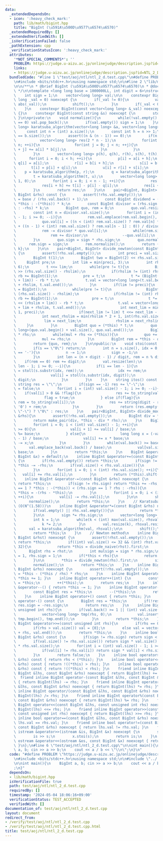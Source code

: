 ```yaml
---
data:
  _extendedDependsOn:
  - icon: ':heavy_check_mark:'
    path: lib/math/bigint.hpp
    title: "BigInt (\u591A\u500D\u9577\u6574\u6570)"
  _extendedRequiredBy: []
  _extendedVerifiedWith: []
  _isVerificationFailed: false
  _pathExtension: cpp
  _verificationStatusIcon: ':heavy_check_mark:'
  attributes:
    '*NOT_SPECIAL_COMMENTS*': ''
    PROBLEM: https://judge.u-aizu.ac.jp/onlinejudge/description.jsp?id=NTL_2_D
    links:
    - https://judge.u-aizu.ac.jp/onlinejudge/description.jsp?id=NTL_2_D
  bundledCode: "#line 1 \"test/aoj/ntl/ntl_2_d.test.cpp\"\n#define PROBLEM \"https://judge.u-aizu.ac.jp/onlinejudge/description.jsp?id=NTL_2_D\"\
    \n#include <bits/stdc++.h>\nusing namespace std;\n\n#line 2 \"lib/math/bigint.hpp\"\
    \n\n/**\n * @brief BigInt (\u591A\u500D\u9577\u6574\u6570)\n * @docs docs/math/bigint.md\n\
    \ */\n\ntemplate <long long base = 1000000LL, int digit = 6>\nstruct BigInt{\n\
    \    int sign = 1;\n    vector<long long> val;\n\n    constexpr BigInt(const long\
    \ long _val = 0) noexcept {\n        if(_val != 0){\n            val.assign(1,\
    \ abs(_val));\n            shift();\n        }\n        if(_val < 0) sign = -1;\n\
    \    }\n    constexpr BigInt(const vector<long long> &_val) noexcept : val(_val)\
    \ {}\n    constexpr BigInt(const string &s) noexcept {\n        stoi(s);\n   \
    \ }\n\nprivate:\n    void normalize(){\n        while(!val.empty() && val.back()\
    \ == 0) val.pop_back();\n        if(val.empty()) sign = 1;\n    }\n    vector<long\
    \ long> karatsuba_algorithm(vector<long long> &a, vector<long long> &b){\n   \
    \     const int n = (int) a.size();\n        const int h = n >> 1;\n        assert(a.size()\
    \ == b.size());\n        assert((n & (n - 1)) == 0);\n        if(n <= 64){\n \
    \           vector<long long> res(2 * n - 1);\n            for(int i = 0; i <\
    \ n; ++i){\n                for(int j = 0; j < n; ++j){\n                    res[i\
    \ + j] += a[i] * b[j];\n                }\n            }\n            return res;\n\
    \        }\n        vector<long long> p(h), q(h), r(h), s(h), t(h), u(h);\n  \
    \      for(int i = 0; i < h; ++i){\n            p[i] = a[i + h];\n           \
    \ q[i] = a[i];\n            r[i] = b[i + h];\n            s[i] = b[i];\n     \
    \       t[i] = p[i] + q[i];\n            u[i] = r[i] + s[i];\n        }\n    \
    \    p = karatsuba_algorithm(p, r);\n        q = karatsuba_algorithm(q, s);\n\
    \        t = karatsuba_algorithm(t, u);\n        vector<long long> res(2 * n -\
    \ 1, 0);\n        for(int i = 0; i < n - 1; ++i){\n            res[i] += q[i];\n\
    \            res[i + h] += t[i] - p[i] - q[i];\n            res[i + n] += p[i];\n\
    \        }\n        return res;\n    }\n\n    pair<BigInt, BigInt> divide_naive(const\
    \ BigInt &rhs) const {\n        assert(!rhs.val.empty());\n        const int k\
    \ = base / (rhs.val.back() + 1);\n        const BigInt dividend = (sign == 1 ?\
    \ *this : -(*this)) * k;\n        const BigInt divisor = (rhs.sign == 1 ? rhs\
    \ : -rhs) * k;\n        BigInt quo, rem = 0;\n        quo.val.resize(dividend.val.size());\n\
    \        const int n = divisor.val.size();\n        for(int i = (int) dividend.val.size()\
    \ - 1; i >= 0; --i){\n            rem.val.emplace(rem.val.begin(), dividend.val[i]);\n\
    \            quo.val[i] = ((n < (int) rem.val.size() ? rem.val[n] * base : 0)\
    \ + ((n - 1) < (int) rem.val.size() ? rem.val[n - 1] : 0)) / divisor.val.back();\n\
    \            rem -= divisor * quo.val[i];\n            while(rem.sign == -1) {\n\
    \                rem += divisor;\n                --quo.val[i];\n            }\n\
    \        }\n        quo.sign = sign * rhs.sign;\n        quo.normalize();\n  \
    \      rem.sign = sign;\n        rem.normalize();\n        return {quo, rem /\
    \ k};\n    }\n\n    pair<BigInt, BigInt> divide_newton(const BigInt &rhs) const\
    \ {\n        assert(!rhs.val.empty());\n        int preci = val.size() - rhs.val.size();\n\
    \        BigInt t(1);\n        BigInt two = BigInt(2) << rhs.val.size();\n   \
    \     BigInt pre;\n        int lim = min(preci, 3);\n        int rhslim = min(int(rhs.val.size()),\
    \ 6);\n        t <<= lim;\n        while(pre != t){\n            BigInt rb = rhs\
    \ >> (rhs.val.size() - rhslim);\n            if(rhslim != (int) rhs.val.size())\
    \ rb += BigInt(1);\n            pre = t;\n            t *= (BigInt(2) << (rhslim\
    \ + lim)) - rb * t;\n            t.val = vector<long long>(t.val.begin() + lim\
    \ + rhslim, t.val.end());\n        }\n        if(lim != preci){\n            pre\
    \ = BigInt();\n            while(pre != t){\n                BigInt rb = rhs >>\
    \ (rhs.val.size() - rhslim);\n                if(rhslim != (int) rhs.val.size())\
    \ rb += BigInt(1);\n                pre = t;\n                t *= (BigInt(2)\
    \ << (rhslim + lim)) - rb * t;\n                t.val = vector<long long>(t.val.begin()\
    \ + lim + rhslim, t.val.end());\n                int next_lim = min(lim * 2 +\
    \ 1, preci);\n                if(next_lim != lim) t <<= next_lim - lim;\n    \
    \            int next_rhslim = min(rhslim * 2 + 1, int(rhs.val.size()));\n   \
    \             lim = next_lim;\n                rhslim = next_rhslim;\n       \
    \     }\n        }\n        BigInt quo = (*this) * t;\n        quo.val = vector<long\
    \ long>(quo.val.begin() + val.size(), quo.val.end());\n        BigInt mul = quo\
    \ * rhs;\n        while(mul + rhs <= (*this)){\n            quo += BigInt(1);\n\
    \            mul += rhs;\n        }\n        BigInt rem = *this - quo * rhs;\n\
    \        return {quo, rem};\n    }\n\npublic:\n    void stoi(const string &s){\n\
    \        if(s == \"0\") return;\n        int n = s.size(), idx = 0;\n        if(s[0]\
    \ == '-'){\n            n -= 1;\n            sign = -1;\n            idx = 1;\n\
    \        }\n        int len = (n + digit - 1) / digit, rem = n % digit;\n    \
    \    if(rem == 0) rem += digit;\n        val.resize(len);\n        for(int i =\
    \ len - 1; i >= 0; --i){\n            if(i == len - 1){\n                val[i]\
    \ = stoll(s.substr(idx, rem));\n                idx += rem;\n            } else{\n\
    \                val[i] = stoll(s.substr(idx, digit));\n                idx +=\
    \ digit;\n            }\n        }\n    }\n    string itos() const {\n       \
    \ string res = \"\";\n        if(sign == -1) res += \"-\";\n        bool flag\
    \ = false;\n        for(int i = (int) val.size() - 1; i >= 0; --i){\n        \
    \    if(val[i] > 0 && !flag){\n                res += to_string(val[i]);\n   \
    \             flag = true;\n            } else if(flag){\n                string\
    \ rem = to_string(val[i]);\n                res += string(digit - rem.size(),\
    \ '0') + rem;\n            }\n        }\n        return (res.empty() || res ==\
    \ \"-\") ? \"0\" : res;\n    }\n    pair<BigInt, BigInt> divide_mod(const BigInt\
    \ &rhs){\n        assert(!rhs.val.empty());\n        BigInt div = *this / rhs;\n\
    \        return make_pair(div, *this - div * rhs);\n    }\n    BigInt &shift(){\n\
    \        for(int i = 0; i < (int) val.size() - 1; ++i){\n            if(val[i]\
    \ >= 0){\n                val[i + 1] += val[i] / base;\n                val[i]\
    \ %= base;\n            } else{\n                long long x = (-val[i] + base\
    \ - 1) / base;\n                val[i] += x * base;\n                val[i + 1]\
    \ -= x;\n            }\n        }\n        while(val.back() >= base){\n      \
    \      val.emplace_back(val.back() / base);\n            val[val.size() - 2] %=\
    \ base;\n        }\n        return *this;\n    }\n    BigInt &operator=(const\
    \ BigInt &x) = default;\n    inline BigInt &operator+=(const BigInt &rhs) noexcept\
    \ {\n        if(rhs.val.empty()) return *this;\n        if(sign != rhs.sign) return\
    \ *this -= -rhs;\n        if(val.size() < rhs.val.size()){\n            val.resize(rhs.val.size());\n\
    \        }\n        for(int i = 0; i < (int) rhs.val.size(); ++i){\n         \
    \   val[i] += rhs.val[i];\n        }\n        return (*this).shift();\n    }\n\
    \    inline BigInt &operator-=(const BigInt &rhs) noexcept {\n        if(rhs.val.empty())\
    \ return *this;\n        if(sign != rhs.sign) return *this += -rhs;\n        if((sign\
    \ == 1 ? *this : -(*this)) < (rhs.sign == 1 ? rhs : -rhs)){\n            return\
    \ *this = -(rhs - *this);\n        }\n        for(int i = 0; i < (int) rhs.val.size();\
    \ ++i){\n            val[i] -= rhs.val[i];\n        }\n\n        shift();\n  \
    \      normalize();\n        return *this;\n    }\n    // Karatsuba Algorithm\
    \ (O(N^(1.58)))\n    inline BigInt &operator*=(const BigInt &rhs) noexcept {\n\
    \        if(val.empty() || rhs.val.empty()){\n            return *this = BigInt();\n\
    \        }\n\n        sign *= rhs.sign;\n        vector<long long> rhsval = rhs.val;\n\
    \        int k = 1;\n        while(k < (int) max(val.size(), rhsval.size())){\n\
    \            k *= 2;\n        }\n        val.resize(k), rhsval.resize(k);\n  \
    \      val = karatsuba_algorithm(val, rhsval);\n\n        shift();\n        normalize();\n\
    \        return *this;\n    }\n    // Newton method\n    inline BigInt &operator/=(const\
    \ BigInt &rhst) noexcept {\n        assert(!rhst.val.empty());\n        if(val.empty())\
    \ return *this;\n        if((int) val.size() <= 32 && (int) rhst.val.size() <=\
    \ 32){\n            return *this = divide_naive(rhst).first;\n        }\n\n  \
    \      BigInt rhs = rhst;\n        int mulsign = sign * rhs.sign;\n        sign\
    \ = 1, rhs.sign = 1;\n        if(*this < rhs){\n            return *this = BigInt();\n\
    \        }\n\n        *this = divide_newton(rhs).first;\n        sign = mulsign;\n\
    \        normalize();\n        return *this;\n    }\n    inline BigInt &operator%=(const\
    \ BigInt &rhs) noexcept {\n        assert(!rhs.val.empty());\n        return *this\
    \ = *this - (*this / rhs) * rhs;\n    }\n    inline BigInt &operator++() { return\
    \ *this += 1; }\n    inline BigInt operator++(int) {\n        const BigInt res\
    \ = *this;\n        ++(*this);\n        return res;\n    }\n    inline BigInt\
    \ &operator--() { return *this -= 1; }\n    inline BigInt operator--(int) {\n\
    \        const BigInt res = *this;\n        --(*this);\n        return res;\n\
    \    }\n    inline BigInt operator+() const { return *this; }\n    inline BigInt\
    \ operator-() const {\n        BigInt res = *this;\n        if(!res.val.empty())\
    \ res.sign = -res.sign;\n        return res;\n    }\n    inline BigInt &operator<<=(const\
    \ unsigned int rhs){\n        if(val.back() >= 1 || (int) val.size() >= 2){\n\
    \            vector<long long> tmp(rhs, 0);\n            val.insert(val.begin(),\
    \ tmp.begin(), tmp.end());\n        }\n        return *this;\n    }\n    inline\
    \ BigInt &operator>>=(const unsigned int rhs){\n        if(rhs == 0) return *this;\n\
    \        if(rhs > val.size()) val = {0};\n        else val = vector<long long>(val.begin()\
    \ + rhs, val.end());\n        return *this;\n    }\n    inline bool operator<(const\
    \ BigInt &rhs) const {\n        if(sign != rhs.sign) return sign < rhs.sign;\n\
    \        if(val.size() != rhs.val.size()) return sign * val.size() < rhs.sign\
    \ * rhs.val.size();\n        for(int i = (int) val.size() - 1; i >= 0; --i){\n\
    \            if(val[i] != rhs.val[i]) return sign * val[i] < rhs.sign * rhs.val[i];\n\
    \        }\n        return false;\n    }\n    inline bool operator>(const BigInt\
    \ &rhs) const { return rhs < (*this); }\n    inline bool operator<=(const BigInt\
    \ &rhs) const { return !((*this) > rhs); }\n    inline bool operator>=(const BigInt\
    \ &rhs) const { return !((*this) < rhs); }\n    friend inline BigInt operator+(const\
    \ BigInt &lhs, const BigInt &rhs) noexcept { return BigInt(lhs) += rhs; }\n  \
    \  friend inline BigInt operator-(const BigInt &lhs, const BigInt &rhs) noexcept\
    \ { return BigInt(lhs) -= rhs; }\n    friend inline BigInt operator*(const BigInt\
    \ &lhs, const BigInt &rhs) noexcept { return BigInt(lhs) *= rhs; }\n    friend\
    \ inline BigInt operator/(const BigInt &lhs, const BigInt &rhs) noexcept { return\
    \ BigInt(lhs) /= rhs; }\n    friend inline BigInt operator%(const BigInt &lhs,\
    \ const BigInt &rhs) noexcept { return BigInt(lhs) %= rhs; }\n    friend inline\
    \ BigInt operator<<(const BigInt &lhs, const unsigned int rhs) noexcept { return\
    \ BigInt(lhs) <<= rhs; }\n    friend inline BigInt operator>>(const BigInt &lhs,\
    \ const unsigned int rhs) noexcept { return BigInt(lhs) >>= rhs; }\n    friend\
    \ inline bool operator==(const BigInt &lhs, const BigInt &rhs) noexcept { return\
    \ lhs.val == rhs.val; }\n    friend inline bool operator!=(const BigInt &lhs,\
    \ const BigInt &rhs) noexcept { return lhs.val != rhs.val; }\n    friend inline\
    \ istream &operator>>(istream &is, BigInt &x) noexcept {\n        string s;\n\
    \        is >> s;\n        x.stoi(s);\n        return is;\n    }\n    friend inline\
    \ ostream &operator<<(ostream &os, const BigInt &x) noexcept { return os << x.itos();\
    \ }\n};\n#line 6 \"test/aoj/ntl/ntl_2_d.test.cpp\"\n\nint main(){\n    BigInt\
    \ a, b; cin >> a >> b;\n    cout << a / b << \"\\n\";\n}\n"
  code: "#define PROBLEM \"https://judge.u-aizu.ac.jp/onlinejudge/description.jsp?id=NTL_2_D\"\
    \n#include <bits/stdc++.h>\nusing namespace std;\n\n#include \"../../../lib/math/bigint.hpp\"\
    \n\nint main(){\n    BigInt a, b; cin >> a >> b;\n    cout << a / b << \"\\n\"\
    ;\n}"
  dependsOn:
  - lib/math/bigint.hpp
  isVerificationFile: true
  path: test/aoj/ntl/ntl_2_d.test.cpp
  requiredBy: []
  timestamp: '2024-05-04 18:06:16+09:00'
  verificationStatus: TEST_ACCEPTED
  verifiedWith: []
documentation_of: test/aoj/ntl/ntl_2_d.test.cpp
layout: document
redirect_from:
- /verify/test/aoj/ntl/ntl_2_d.test.cpp
- /verify/test/aoj/ntl/ntl_2_d.test.cpp.html
title: test/aoj/ntl/ntl_2_d.test.cpp
---
```

